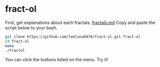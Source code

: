 # fract-ol
First, get explanations about each fractals. [fractals.md](fractals.md)
Copy and paste the script below to your bash.
```bash
git clone https://github.com/leeluna0476/fract-ol.git fract-ol
cd fract-ol
make
./fractol
```
You can click the buttons listed on the menu.
Try it!
